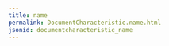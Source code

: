 ```yaml
---
title: name
permalink: DocumentCharacteristic.name.html
jsonid: documentcharacteristic_name
---
```

